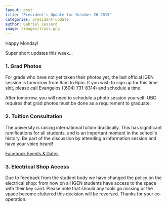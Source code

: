 ```yaml
---
layout: post
title: "President's Update for October 26 2015"
categories: president-update
author: Gabriel Lessard
image: /images/truss.png
---
```


Happy Monday!

Super short updates this week...

### 1. Grad Photos

For grads who have not yet taken their photos yet, the last official IGEN session is tomorrow from 9am to 6pm. If you wish to sign up for this time slot, please call Evangelos ((604) 731-8314) and schedule a time.

After tomorrow, you will need to schedule a photo session yourself. UBC requires that grad photos must be done as a requirement to graduate.

### 2. Tuition Consultation

The university is raising international tuition drastically. This has significant ramifications for all students, and is an important moment in the school's history. Be part of the discussion by attending a information session and have your voice heard!

[Facebook Events & Dates](https://www.facebook.com/events/1492184164410796/)

### 3. Electrical Shop Access

Due to feedback from the student body we have changed the policy on the electrical shop: from now on all IGEN students have access to the space with their key card. Please note that should any tools go missing or the space become cluttered this decision will be reversed. Thanks for your co-operation.
